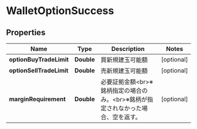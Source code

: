# WalletOptionSuccess

## Properties
Name | Type | Description | Notes
------------ | ------------- | ------------- | -------------
**optionBuyTradeLimit** | **Double** | 買新規建玉可能額 |  [optional]
**optionSellTradeLimit** | **Double** | 売新規建玉可能額 |  [optional]
**marginRequirement** | **Double** | 必要証拠金額&lt;br&gt;※銘柄指定の場合のみ。&lt;br&gt;※銘柄が指定されなかった場合、空を返す。 |  [optional]
